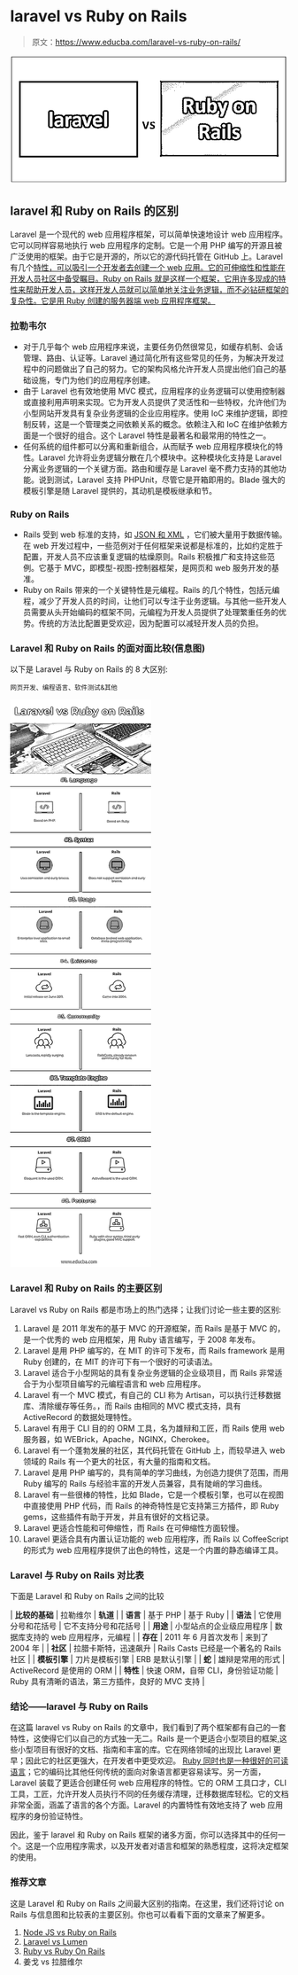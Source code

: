 # laravel vs Ruby on Rails

> 原文：<https://www.educba.com/laravel-vs-ruby-on-rails/>

![laravel vs Ruby on Rails](img/bd411eacd1b5ae18223ae3ba56c8b9a7.png)



## laravel 和 Ruby on Rails 的区别

Laravel 是一个现代的 web 应用程序框架，可以简单快速地设计 web 应用程序。它可以同样容易地执行 web 应用程序的定制。它是一个用 PHP 编写的开源且被广泛使用的框架。由于它是开源的，所以它的源代码托管在 GitHub 上。Laravel 有几个[特性，可以吸引一个开发者去创建一个 web 应用。它的可伸缩性和性能在开发人员社区中备受瞩目。Ruby on Rails 就是这样一个框架，它用许多现成的特性来帮助开发人员，这样开发人员就可以简单地关注业务逻辑，而不必钻研框架的复杂性。它是用 Ruby 创建的服务器端 web 应用程序框架。](https://www.educba.com/what-is-laravel/)

### 拉勒韦尔

*   对于几乎每个 web 应用程序来说，主要任务仍然很常见，如缓存机制、会话管理、路由、认证等。Laravel 通过简化所有这些常见的任务，为解决开发过程中的问题做出了自己的努力。它的架构风格允许开发人员提出他们自己的基础设施，专门为他们的应用程序创建。
*   由于 Laravel 也有效地使用 MVC 模式，应用程序的业务逻辑可以使用控制器或直接利用声明来实现。它为开发人员提供了灵活性和一些特权，允许他们为小型网站开发具有复杂业务逻辑的企业应用程序。使用 IoC 来维护逻辑，即控制反转，这是一个管理类之间依赖关系的概念。依赖注入和 IoC 在维护依赖方面是一个很好的组合。这个 Laravel 特性是最著名和最常用的特性之一。
*   任何系统的组件都可以分离和重新组合，从而赋予 web 应用程序模块化的特性。Laravel 允许将业务逻辑分散在几个模块中。这种模块化支持是 Laravel 分离业务逻辑的一个关键方面。路由和缓存是 Laravel 毫不费力支持的其他功能。说到测试，Laravel 支持 PHPUnit，尽管它是开箱即用的。Blade 强大的模板引擎是随 Laravel 提供的，其动机是模板继承和节。

### Ruby on Rails

*   Rails 受到 web 标准的支持，如 [JSON 和 XML](https://www.educba.com/json-vs-xml/) ，它们被大量用于数据传输。在 web 开发过程中，一些范例对于任何框架来说都是标准的，比如约定胜于配置，开发人员不应该重复逻辑的枯燥原则。Rails 积极推广和支持这些范例。它基于 MVC，即模型-视图-控制器框架，是网页和 web 服务开发的基准。
*   Ruby on Rails 带来的一个关键特性是元编程。Rails 的几个特性，包括元编程，减少了开发人员的时间，让他们可以专注于业务逻辑。与其他一些开发人员需要从头开始编码的框架不同，元编程为开发人员提供了处理繁重任务的优势。传统的方法比配置更受欢迎，因为配置可以减轻开发人员的负担。

### Laravel 和 Ruby on Rails 的面对面比较(信息图)

以下是 Laravel 与 Ruby on Rails 的 8 大区别:

<small>网页开发、编程语言、软件测试&其他</small>

![laravel vs Ruby on Rails Infographics](img/b6027d748130809bdb3be9a2b72edc7c.png)



### Laravel 和 Ruby on Rails 的主要区别

Laravel vs Ruby on Rails 都是市场上的热门选择；让我们讨论一些主要的区别:

1.  Laravel 是 2011 年发布的基于 MVC 的开源框架，而 Rails 是基于 MVC 的，是一个优秀的 web 应用框架，用 Ruby 语言编写，于 2008 年发布。
2.  Laravel 是用 PHP 编写的，在 MIT 的许可下发布，而 Rails framework 是用 Ruby 创建的，在 MIT 的许可下有一个很好的可读语法。
3.  Laravel 适合于小型网站的具有复杂业务逻辑的企业级项目，而 Rails 非常适合于为小型项目编写的元编程语言和 web 应用程序。
4.  Laravel 有一个 MVC 模式，有自己的 CLI 称为 Artisan，可以执行迁移数据库、清除缓存等任务。，而 Rails 由相同的 MVC 模式支持，具有 ActiveRecord 的数据处理特性。
5.  Laravel 有用于 CLI 目的的 ORM 工具，名为雄辩和工匠，而 Rails 使用 web 服务器，如 WEBrick，Apache，NGINX，Cherokee。
6.  Laravel 有一个蓬勃发展的社区，其代码托管在 GitHub 上，而较早进入 web 领域的 Rails 有一个更大的社区，有大量的指南和文档。
7.  Laravel 是用 PHP 编写的，具有简单的学习曲线，为创造力提供了范围，而用 Ruby 编写的 Rails 与经验丰富的开发人员兼容，具有陡峭的学习曲线。
8.  Laravel 有一些很棒的特性，比如 Blade，它是一个模板引擎，也可以在视图中直接使用 PHP 代码，而 Rails 的神奇特性是它支持第三方插件，即 Ruby gems，这些插件有助于开发，并且有很好的文档记录。
9.  Laravel 更适合性能和可伸缩性，而 Rails 在可伸缩性方面较慢。
10.  Laravel 更适合具有内置认证功能的 web 应用程序，而 Rails 以 CoffeeScript 的形式为 web 应用程序提供了出色的特性，这是一个内置的静态编译工具。

### Laravel 与 Ruby on Rails 对比表

下面是 Laravel 和 Ruby on Rails 之间的比较

| **比较的基础** | 拉勒维尔 | **轨道** |
| **语言** | 基于 PHP | 基于 Ruby |
| **语法** | 它使用分号和花括号 | 它不支持分号和花括号 |
| **用途** | 小型站点的企业级应用程序 | 数据库支持的 web 应用程序，元编程 |
| **存在** | 2011 年 6 月首次发布 | 来到了 2004 年 |
| **社区** | 拉腊卡斯特，迅速飙升 | Rails Casts 已经是一个著名的 Rails 社区 |
| **模板引擎** | 刀片是模板引擎 | ERB 是默认引擎 |
| **蛇** | 雄辩是常用的形式 | ActiveRecord 是使用的 ORM |
| **特性** | 快速 ORM，自带 CLI，身份验证功能 | Ruby 具有清晰的语法，第三方插件，良好的 MVC 支持 |

### 结论——laravel 与 Ruby on Rails

在这篇 laravel vs Ruby on Rails 的文章中，我们看到了两个框架都有自己的一套特性，这使得它们以自己的方式独一无二。Rails 是一个更适合小型项目的框架,这些小型项目有很好的文档、指南和丰富的库。它在网络领域的出现比 Laravel 更早；因此它的社区更强大，在开发者中更受欢迎。 [Ruby 同时也是一种很好的可读语言](https://www.educba.com/uses-of-ruby/)；它的编码比其他任何传统的面向对象语言都更容易读写。另一方面，Laravel 装载了更适合创建任何 web 应用程序的特性。它的 ORM 工具口才，CLI 工具，工匠，允许开发人员执行不同的任务缓存清理，迁移数据库轻松。它的文档非常全面，涵盖了语言的各个方面。Laravel 的内置特性有效地支持了 web 应用程序的身份验证特性。

因此，鉴于 laravel 和 Ruby on Rails 框架的诸多方面，你可以选择其中的任何一个。这是一个应用程序需求，以及开发者对语言和框架的熟悉程度，这将决定框架的使用。

### 推荐文章

这是 Laravel 和 Ruby on Rails 之间最大区别的指南。在这里，我们还将讨论 on Rails 与信息图和比较表的主要区别。你也可以看看下面的文章来了解更多。

1.  [Node JS vs Ruby on Rails](https://www.educba.com/node-js-vs-ruby-on-rails/)
2.  [Laravel vs Lumen](https://www.educba.com/laravel-vs-lumen/)
3.  [Ruby vs Ruby On Rails](https://www.educba.com/ruby-vs-ruby-on-rails/)
4.  姜戈 vs 拉腊维尔





